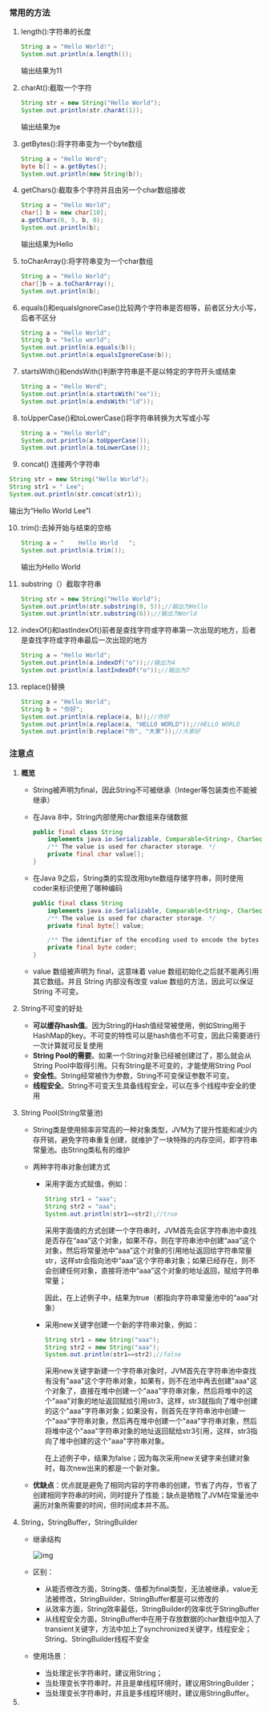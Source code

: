 ### 常用的方法

1. length():字符串的长度

   ```java
   String a = "Hello World!";
   System.out.println(a.length());
   ```

   输出结果为11

2. charAt():截取一个字符

   ```java
   String str = new String("Hello World");
   System.out.println(str.charAt(1));
   ```

   输出结果为e

3. getBytes():将字符串变为一个byte数组

   ```java
   String a = "Hello Word";
   byte b[] = a.getBytes();
   System.out.println(new String(b));
   ```

4. getChars():截取多个字符并且由另一个char数组接收

   ```java
   String a = "Hello World";
   char[] b = new char[10];
   a.getChars(0, 5, b, 0);
   System.out.println(b);
   ```

   输出结果为Hello

5. toCharArray():将字符串变为一个char数组

   ```java
   String a = "Hello World";
   char[]b = a.toCharArray();
   System.out.println(b);  
   ```

6. equals()和equalsIgnoreCase()比较两个字符串是否相等，前者区分大小写，后者不区分

   ```java
   String a = "Hello World";
   String b = "hello world";
   System.out.println(a.equals(b));
   System.out.println(a.equalsIgnoreCase(b));  
   ```

7. startsWith()和endsWith()判断字符串是不是以特定的字符开头或结束

   ```java
   String a = "Hello Word";
   System.out.println(a.startsWith("ee"));  
   System.out.println(a.endsWith("ld"));
   ```

8. toUpperCase()和toLowerCase()将字符串转换为大写或小写

   ```java
   String a = "Hello World";
   System.out.println(a.toUpperCase());
   System.out.println(a.toLowerCase());
   ```

9.  concat() 连接两个字符串

   ```java
   String str = new String("Hello World");
   String str1 = " Lee";
   System.out.println(str.concat(str1));
   ```

   输出为“Hello World Lee”l

10. trim():去掉开始与结束的空格

    ```java
    String a = "    Hello World   ";
    System.out.println(a.trim());
    ```

    输出为Hello World

11. substring（）截取字符串

    ```java
    String str = new String("Hello World");
    System.out.println(str.substring(0, 5));//输出为Hello
    System.out.println(str.substring(6));//输出为World
    ```

12. indexOf()和lastIndexOf()前者是查找字符或字符串第一次出现的地方，后者是查找字符或字符串最后一次出现的地方

    ```java
    String a = "Hello World";
    System.out.println(a.indexOf("o"));//输出为4
    System.out.println(a.lastIndexOf("o"));//输出为7
    ```

13. replace()替换

    ```java
    String a = "Hello World";
    String b = "你好";
    System.out.println(a.replace(a, b));//你好
    System.out.println(a.replace(a, "HELLO WORLD"));//HELLO WORLD
    System.out.println(b.replace("你", "大家"));//大家好
    ```

### 注意点

1. **概览**

   * String被声明为final，因此String不可被继承（Integer等包装类也不能被继承）

   * 在Java 8中，String内部使用char数组来存储数据

     ```java
     public final class String
         implements java.io.Serializable, Comparable<String>, CharSequence {
         /** The value is used for character storage. */
         private final char value[];
     }
     ```

   * 在Java 9之后，String类的实现改用byte数组存储字符串，同时使用coder来标识使用了哪种编码

     ```java
     public final class String
         implements java.io.Serializable, Comparable<String>, CharSequence {
         /** The value is used for character storage. */
         private final byte[] value;
     
         /** The identifier of the encoding used to encode the bytes in {@code value}. */
         private final byte coder;
     }
     ```

   *  value 数组被声明为 final，这意味着 value 数组初始化之后就不能再引用其它数组。并且 String 内部没有改变 value 数组的方法，因此可以保证 String 不可变。 

2. String不可变的好处

   * **可以缓存hash值**。因为String的Hash值经常被使用，例如String用于HashMap的key。不可变的特性可以是hash值也不可变，因此只需要进行一次计算就可反复使用
   * **String Pool的需要**。如果一个String对象已经被创建过了，那么就会从String Pool中取得引用。只有String是不可变的，才能使用String Pool
   * **安全性**。String经常被作为参数，String不可变保证参数不可变。
   * **线程安全**。String不可变天生具备线程安全，可以在多个线程中安全的使用

3. String Pool(String常量池)

   * String类是使用频率非常高的一种对象类型，JVM为了提升性能和减少内存开销，避免字符串重复创建，就维护了一块特殊的内存空间，即字符串常量池。由String类私有的维护

   * 两种字符串对象创建方式

     + 采用字面方式赋值，例如：

       ```java
       String str1 = "aaa";
       String str2 = "aaa";
       System.out.println(str1==str2);//true
       ```

       采用字面值的方式创建一个字符串时，JVM首先会区字符串池中查找是否存在“aaa”这个对象，如果不存，则在字符串池中创建“aaa”这个对象，然后将常量池中“aaa”这个对象的引用地址返回给字符串常量str，这样str会指向池中“aaa”这个字符串对象；如果已经存在，则不会创建任何对象，直接将池中“aaa”这个对象的地址返回，赋给字符串常量；

       因此，在上述例子中，结果为true（都指向字符串常量池中的“aaa”对象）

     + 采用new关键字创建一个新的字符串对象，例如：

       ```java
       String str1 = new String("aaa");
       String str2 = new String("aaa");
       System.out.println(str1==str2);//false
       ```

       采用new关键字新建一个字符串对象时，JVM首先在字符串池中查找有没有"aaa"这个字符串对象，如果有，则不在池中再去创建"aaa"这个对象了，直接在堆中创建一个"aaa"字符串对象，然后将堆中的这个"aaa"对象的地址返回赋给引用str3，这样，str3就指向了堆中创建的这个"aaa"字符串对象；如果没有，则首先在字符串池中创建一个"aaa"字符串对象，然后再在堆中创建一个"aaa"字符串对象，然后将堆中这个"aaa"字符串对象的地址返回赋给str3引用，这样，str3指向了堆中创建的这个"aaa"字符串对象。

       在上述例子中，结果为false；因为每次采用new关键字来创建对象时，每次new出来的都是一个新对象。

   * **优缺点**：优点就是避免了相同内容的字符串的创建，节省了内存，节省了创建相同字符串的时间，同时提升了性能；缺点是牺牲了JVM在常量池中遍历对象所需要的时间，但时间成本并不高。

4. String，StringBuffer，StringBuilder

   * 继承结构

     ![img](https://img-blog.csdn.net/20180411092328691?watermark/2/text/aHR0cHM6Ly9ibG9nLmNzZG4ubmV0L3dlaXhpbl80MTEwMTE3Mw==/font/5a6L5L2T/fontsize/400/fill/I0JBQkFCMA==/dissolve/70)

   * 区别：

     + 从能否修改方面，String类、值都为final类型，无法被继承，value无法被修改，StringBuilder、StringBuffer都是可以修改的
     + 从效率方面，String效率最低，StringBuilder的效率优于StringBuffer
     + 从线程安全方面，StringBuffer中在用于存放数据的char数组中加入了transient关键字，方法中加上了synchronized关键字，线程安全；String、StringBuilder线程不安全

   * 使用场景：

     + 当处理定长字符串时，建议用String；
     + 当处理变长字符串时，并且是单线程环境时，建议用StringBuilder；
     + 当处理变长字符串时，并且是多线程环境时，建议用StringBuffer。

5. 

